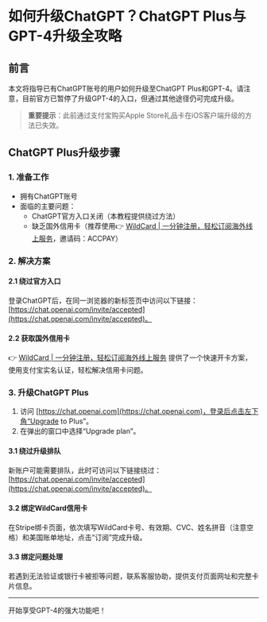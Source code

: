 # 如何升级ChatGPT？ChatGPT Plus与GPT-4升级全攻略

## 前言

本文将指导已有ChatGPT账号的用户如何升级至ChatGPT Plus和GPT-4。请注意，目前官方已暂停了升级GPT-4的入口，但通过其他途径仍可完成升级。

> **重要提示**：此前通过支付宝购买Apple Store礼品卡在iOS客户端升级的方法已失效。

## ChatGPT Plus升级步骤

### 1. 准备工作

- 拥有ChatGPT账号
- 面临的主要问题：
  - ChatGPT官方入口关闭（本教程提供绕过方法）
  - 缺乏国外信用卡（推荐使用👉 [WildCard | 一分钟注册，轻松订阅海外线上服务](https://bbtdd.com/WildCard)，邀请码：ACCPAY）

### 2. 解决方案

#### 2.1 绕过官方入口

登录ChatGPT后，在同一浏览器的新标签页中访问以下链接：[https://chat.openai.com/invite/accepted](https://chat.openai.com/invite/accepted)。

#### 2.2 获取国外信用卡

👉 [WildCard | 一分钟注册，轻松订阅海外线上服务](https://bbtdd.com/WildCard) 提供了一个快速开卡方案，使用支付宝实名认证，轻松解决信用卡问题。

### 3. 升级ChatGPT Plus

1. 访问 [https://chat.openai.com](https://chat.openai.com)，登录后点击左下角“Upgrade to Plus”。
2. 在弹出的窗口中选择“Upgrade plan”。

#### 3.1 绕过升级排队

新账户可能需要排队，此时可访问以下链接绕过：[https://chat.openai.com/invite/accepted](https://chat.openai.com/invite/accepted)。

#### 3.2 绑定WildCard信用卡

在Stripe绑卡页面，依次填写WildCard卡号、有效期、CVC、姓名拼音（注意空格）和美国账单地址，点击“订阅”完成升级。

#### 3.3 绑定问题处理

若遇到无法验证或银行卡被拒等问题，联系客服协助，提供支付页面网址和完整卡片信息。

---

开始享受GPT-4的强大功能吧！